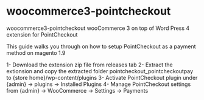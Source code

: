 # woocommerce3-pointcheckout
woocommerce3-pointcheckout wooCommerce 3 on top of Word Press 4 extension for PointCheckout


This guide walks you through on how to setup PointCheckout as a payment method on magento 1.9

1- Download the extension zip file from releases tab
2- Extract the extionsion and copy the extracted folder pointcheckout_pointcheckoutpay to  {store home}/wp-content/plugins
3- Activate PointCheckout plugin under {admin} -> plugins -> Installed Plugins
4- Manage PointCheckout settings from {admin} -> WooCommerce -> Settings -> Payments
